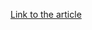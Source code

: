 [Link to the article](https://www.paloaltonetworks.com/resources/research/unit42-operation-lotus-blossom.html)
